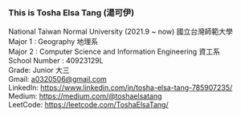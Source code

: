 ### This is Tosha Elsa Tang (湯可伊)  


National Taiwan Normal University (2021.9 ~ now) 國立台灣師範大學  
Major 1 : Geography 地理系  
Major 2 : Computer Science and Information Engineering 資工系  
School Number : 40923129L  
Grade: Junior 大三  
Gmail: a0320506@gmail.com  
LinkedIn: https://www.linkedin.com/in/tosha-elsa-tang-785907235/  
Medium: https://medium.com/@toshaelsatang  
LeetCode: https://leetcode.com/ToshaElsaTang/  

<!--
**ToshaETang/ToshaETang** is a ✨ _special_ ✨ repository because its `README.md` (this file) appears on your GitHub profile.

Here are some ideas to get you started:

- 🔭 I’m currently working on ...
- 🌱 I’m currently learning ...
- 👯 I’m looking to collaborate on ...
- 🤔 I’m looking for help with ...
- 💬 Ask me about ...
- 📫 How to reach me: ...
- 😄 Pronouns: ...
- ⚡ Fun fact: ...
-->
